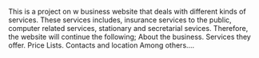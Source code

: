 This is a project on w business website that deals with different kinds of services.
These services includes, insurance services to the public, computer related services, stationary and secretarial sevices.
Therefore, the website will continue the following;
About the business.
Services they offer.
Price Lists.
Contacts and location
Among others....
